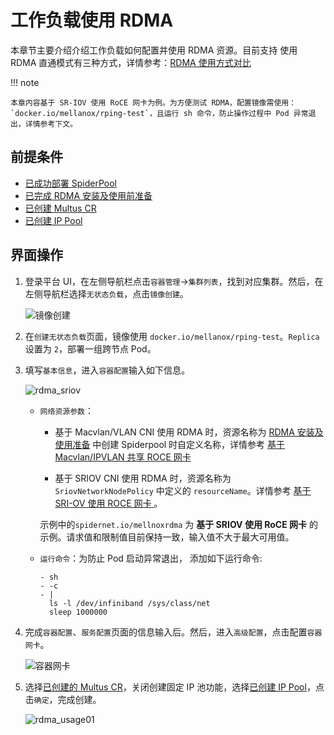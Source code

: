 # 工作负载使用 RDMA

本章节主要介绍介绍工作负载如何配置并使用 RDMA 资源。目前支持 使用 RDMA 直通模式有三种方式，详情参考：[RDMA 使用方式对比](rdmatype.md)

!!! note

    本章内容基于 SR-IOV 使用 RoCE 网卡为例。为方便测试 RDMA，配置镜像需使用：
    `docker.io/mellanox/rping-test`，且运行 sh 命令，防止操作过程中 Pod 异常退出，详情参考下文。

## 前提条件

- [已成功部署 SpiderPool](../modules/spiderpool/install/install.md)
- [已完成 RDMA 安装及使用前准备](../modules/spiderpool/install/rdmapara.md)
- [已创建 Multus CR](multus-cr.md)
- [已创建 IP Pool](./ippool/createpool.md)

## 界面操作

1. 登录平台 UI，在左侧导航栏点击`容器管理`->`集群列表`，找到对应集群。然后，在左侧导航栏选择`无状态负载`，点击`镜像创建`。

    ![镜像创建](https://docs.daocloud.io/daocloud-docs-images/docs/zh/docs/network/images/useippool01.png)

1. 在`创建无状态负载`页面，镜像使用 `docker.io/mellanox/rping-test`。`Replica` 设置为 `2`，部署一组跨节点 Pod。

1. 填写`基本信息`，进入`容器配置`输入如下信息。

    ![rdma_sriov](https://docs.daocloud.io/daocloud-docs-images/docs/zh/docs/network/images/rdma_sriov01.jpg)

    - `网络资源参数`：
      
        - 基于 Macvlan/VLAN CNI 使用 RDMA 时，资源名称为 [RDMA 安装及使用准备](install/rdmapara.md) 中创建 Spiderpool 时自定义名称，详情参考 [基于 Macvlan/IPVLAN 共享 ROCE 网卡](rdmapara.md/#基于-macvlan-ipvlan-共享-roce-网卡)

        - 基于 SRIOV CNI 使用 RDMA 时，资源名称为 `SriovNetworkNodePolicy` 中定义的 `resourceName`。详情参考 [基于 SRI-OV 使用 ROCE 网卡 ](../modules/spiderpool/install/rdmapara.md#sr-iov-roce)。
    
        示例中的`spidernet.io/mellnoxrdma` 为 **基于 SRIOV 使用 RoCE 网卡** 的示例。请求值和限制值目前保持一致，输入值不大于最大可用值。
        
    - `运行命令`：为防止 Pod 启动异常退出， 添加如下运行命令:
    
        ```para
        - sh
        - -c
        - |
          ls -l /dev/infiniband /sys/class/net
          sleep 1000000
       ```
    
1. 完成`容器配置`、`服务配置`页面的信息输入后。然后，进入`高级配置`，点击配置`容器网卡`。

    ![容器网卡](https://docs.daocloud.io/daocloud-docs-images/docs/zh/docs/network/images/useippool02.png)

1. 选择[已创建的 Multus CR](multus-cr.md)，关闭创建固定 IP 池功能，选择[已创建 IP Pool](ippool/createpool.md)，点击`确定`，完成创建。

    ![rdma_usage01](https://docs.daocloud.io/daocloud-docs-images/docs/zh/docs/network/images/rdma_usage01.jpg)
